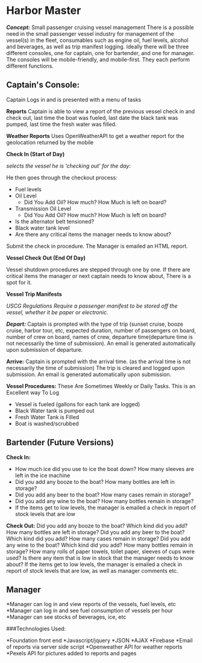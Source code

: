 # Harbor Master

_**Concept:**_ Small passenger cruising vessel management  There is a possible need in the small passenger vessel industry for management of the vessel(s) in the fleet, consumables such as engine oil, fuel levels, alcohol and beverages, as well as trip manifest logging. Ideally there will be three different consoles, one for captain, one for bartender, and one for manager.  The consoles will be mobile-friendly, and mobile-first. They each perform different functions.</p>

## Captain's Console:
Captain Logs in and is presented with a menu of tasks

**Reports**
Captain is able to view a report of the previous vessel check in and check out, last time the boat was fueled, last date the black tank was pumped, last time the fresh water was filled.

**Weather Reports**
Uses OpenWeatherAPI to get a weather report for the geolocation returned by the mobile

**Check In (Start of Day)**

_selects the vessel he is ‘checking out’ for the day:_

He then goes through the checkout process:

* Fuel levels
* Oil Level
	* Did You Add Oil? How much? How Much is left on board?
* Transmission Oil Level
	* Did You Add Oil? How much? How Much is left on board?
* Is the alternator belt tensioned?
* Black water tank level
* Are there any critical items the manager needs to know about?

Submit the check in procedure.  The Manager is emailed an HTML report.

**Vessel Check Out (End Of Day)**

Vessel shutdown procedures are stepped through one by one.  If there are critical items the manager or next captain needs to know about, There is a spot for it.

**Vessel Trip Manifests**

_USCG Regulations Require a passenger manifest to be stored off the vessel, whether it be paper or electronic._

_**Depart:**_ Captain is prompted with the type of trip (sunset cruise, booze cruise, harbor tour, etc, expected duration, number of passengers on board, number of crew on board, names of crew,   departure time(departure time is not necessarily the time of submission). An email is generated automatically upon submission of departure.

**Arrive:**
 Captain is prompted with the arrival time. (as the arrival time is not necessarily the time of submission) The trip is cleared and logged upon submission.   An email is generated automatically upon submission.

**Vessel Procedures:**
These Are Sometimes Weekly or Daily Tasks.  This is an Excellent way To Log

* Vessel is fueled (gallons for each tank are logged)
* Black Water tank is pumped out
* Fresh Water Tank is Filled
* Boat is washed/scrubbed



## Bartender (Future Versions)

**Check In:**
* How much ice did you use to ice the boat down?  How many sleeves are left in the ice machine
* Did you add any booze to the boat? How many bottles are left in storage?
* Did you add any beer to the boat? How many cases remain in storage?
* Did you add any wine to the boat? How many bottles remain in storage?
* If the items get to low levels, the manager is emailed a check in report of stock levels that are low


**Check Out:**
Did you add any booze to the boat? Which kind did you add? How many bottles are left in storage?
Did you add any beer to the boat? Which kind did you add? How many cases remain in storage?
Did you add any wine to the boat? Which kind did you add? How many bottles remain in storage?
How many rolls of paper towels, toilet paper, sleeves of cups were used?
Is there any item that is low in stock that the manager needs to know about?
If the items get to low levels, the manager is emailed a check in report of stock levels that are low, as well as manager comments etc.


## Manager

*Manager can log in and view reports of the vessels, fuel levels, etc
*Manager can log in and see fuel consumption of vessels per hour
*Manager can see stocks of beverages, ice, etc


###Technologies Used:

*Foundation front end
*Javascript/jquery
*JSON
*AJAX
*Firebase
*Email of reports via server side script
*Openweather API for weather reports
*Pexels API for pictures added to reports and pages


